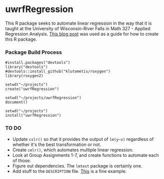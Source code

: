 # uwrfRegression

This R package seeks to automate linear regression in the way that it is taught at the University of Wisconsin-River Falls in Math 327 - Applied Regression Analysis. [This blog post](https://hilaryparker.com/2014/04/29/writing-an-r-package-from-scratch/) was used as a guide for how to create this R package.

### Package Build Process

    #install.packages("devtools")
    library("devtools")
    #devtools::install_github("klutometis/roxygen")
    library(roxygen2)

    setwd("~/projects")
    create("uwrfRegression")

    setwd("~/projects/uwrfRegression")
    document()

    setwd("~/projects")
    install("uwrfRegression")

### TO DO

- Update ``cslr()`` so that it provides the output of ``lm(y~x)`` regardless of whether it's the best transformation or not.
- Create ``cmlr()``, which automates multiple linear regression.
- Look at Group Assignments 1-7, and create functions to automate each of those.
- Figure out dependencies. The ``lmtest`` package is certainly one.
- Add stuff to the ``DESCRIPTION`` file. [This](https://github.com/klutometis/roxygen/blob/master/DESCRIPTION) is a fine example.
